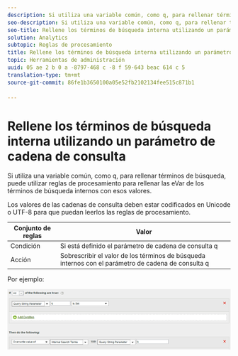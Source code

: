 ```yaml
---
description: Si utiliza una variable común, como q, para rellenar términos de búsqueda, puede utilizar reglas de procesamiento para rellenar las eVar de los términos de búsqueda internos con esos valores.
seo-description: Si utiliza una variable común, como q, para rellenar términos de búsqueda, puede utilizar reglas de procesamiento para rellenar las eVar de los términos de búsqueda internos con esos valores.
seo-title: Rellene los términos de búsqueda interna utilizando un parámetro de cadena de consulta
solution: Analytics
subtopic: Reglas de procesamiento
title: Rellene los términos de búsqueda interna utilizando un parámetro de cadena de consulta
topic: Herramientas de administración
uuid: 05 ae 2 b 0 a -8797-468 c -8 f 59-643 beac 614 c 5
translation-type: tm+mt
source-git-commit: 86fe1b3650100a05e52fb2102134fee515c871b1

---
```



# Rellene los términos de búsqueda interna utilizando un parámetro de cadena de consulta

Si utiliza una variable común, como q, para rellenar términos de búsqueda, puede utilizar reglas de procesamiento para rellenar las eVar de los términos de búsqueda internos con esos valores.

Los valores de las cadenas de consulta deben estar codificados en Unicode o UTF-8 para que puedan leerlos las reglas de procesamiento.

| Conjunto de reglas | Valor |
|---|---|
| Condición | Si está definido el parámetro de cadena de consulta q |
| Acción | Sobrescribir el valor de los términos de búsqueda internos con el parámetro de cadena de consulta q |

Por ejemplo:

![](assets/populate-internal-search-terms.png)


